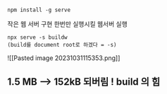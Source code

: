 ```npm

npm install -g serve
```
작은 웹 서버 구현 한번만 실행시킬 웹서버 실행

```npm
npx serve -s buildw
(build를 document root로 하겠다 = -s)
```
![[Pasted image 20231031115353.png]]
## 1.5 MB --> 152kB 되버림 ! build 의 힘 
